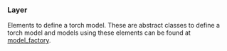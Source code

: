 ### Layer

Elements to define a torch model. These are abstract classes to define a torch model 
and models using these elements can be found at [model_factory](../model_factory).